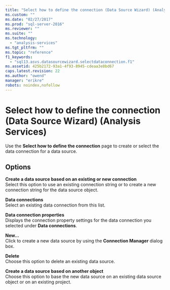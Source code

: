 ```yaml
---
title: "Select how to define the connection (Data Source Wizard) (Analysis Services) | Microsoft Docs"
ms.custom: ""
ms.date: "02/27/2017"
ms.prod: "sql-server-2016"
ms.reviewer: ""
ms.suite: ""
ms.technology: 
  - "analysis-services"
ms.tgt_pltfrm: ""
ms.topic: "reference"
f1_keywords: 
  - "sql13.asvs.datasourcewizard.selectdataconnection.f1"
ms.assetid: 425b2172-93a1-4f93-8945-cdeaa3e8bd67
caps.latest.revision: 22
ms.author: "owend"
manager: "erikre"
robots: noindex,nofollow
---
```

# Select how to define the connection (Data Source Wizard) (Analysis Services)
  Use the **Select how to define the connection** page to create or select the data connection for a data source.  
  
## Options  
 **Create a data source based on an existing or new connection**  
 Select this option to use an existing connection string or to create a new connection string for the data source object.  
  
 **Data connections**  
 Select an existing data connection from this list.  
  
 **Data connection properties**  
 Displays the connection property settings for the data connection you selected under **Data connections**.  
  
 **New...**  
 Click to create a new data source by using the **Connection Manager** dialog box.  
  
 **Delete**  
 Choose this option to delete an existing data source.  
  
 **Create a data source based on another object**  
 Choose this option to base the new data source on an existing data source object or on an existing project.  
  
  